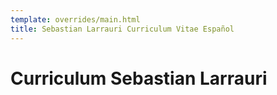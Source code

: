 ```yaml
---
template: overrides/main.html
title: Sebastian Larrauri Curriculum Vitae Español
---
```

# Curriculum Sebastian Larrauri 

